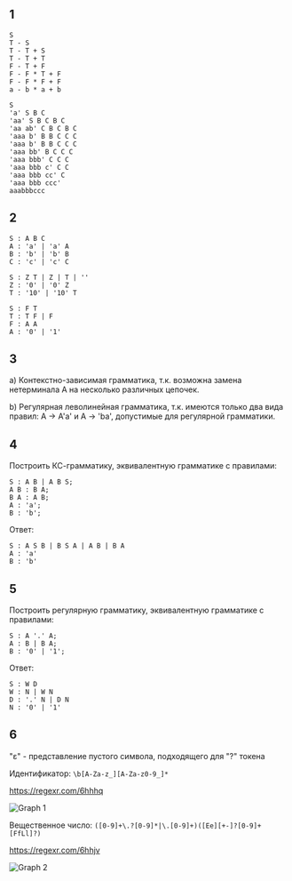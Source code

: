 ## 1
```
S
T - S
T - T + S
T - T + T
F - T + F
F - F * T + F
F - F * F + F
a - b * a + b
```

```
S
'a' S B C
'aa' S B C B C
'aa ab' C B C B C
'aaa b' B B C C C
'aaa b' B B C C C
'aaa bb' B C C C
'aaa bbb' C C C
'aaa bbb c' C C
'aaa bbb cc' C
'aaa bbb ccc'
aaabbbccc
```
## 2
```
S : A B C
A : 'a' | 'a' A
B : 'b' | 'b' B
C : 'c' | 'c' C
```

```
S : Z T | Z | T | ''
Z : '0' | '0' Z
T : '10' | '10' T
```

```
S : F T
T : T F | F
F : A A
A : '0' | '1'
```

## 3
a) Контекстно-зависимая грамматика, т.к. возможна замена нетерминала А на несколько различных цепочек.

b) Pегулярная леволинейная грамматика, т.к. имеются только два вида правил: A -> A'a' и A -> 'ba', допустимые для регулярной грамматики.

## 4
Построить КС-грамматику, эквивалентную грамматике с правилами:
```
S : A B | A B S;
A B : B A;
B A : A B;
A : 'a';
B : 'b';
```
Ответ:
```
S : A S B | B S A | A B | B A
A : 'a'
B : 'b'
```

## 5
Построить регулярную грамматику, эквивалентную грамматике с правилами:
```
S : A '.' A;
A : B | B A;
B : '0' | '1';
```
Ответ:
```
S : W D
W : N | W N
D : '.' N | D N
N : '0' | '1'
```

## 6

"ε" - представление пустого символа, подходящего для "?" токена

Идентификатор: ```\b[A-Za-z_][A-Za-z0-9_]*```

https://regexr.com/6hhhq

![Graph 1](https://g.gravizo.com/svg?digraph%20G%20{%20S%20-%3E%201%20[label=%22[A-Za-z_]%22];%201%20-%3E%201%20[label=%22[A-Za-z0-9_]%22];%201%20-%3E%20end%20[label=%22%CE%B5%22];%20}
)

Вещественное число: ```([0-9]+\.?[0-9]*|\.[0-9]+)([Ee][+-]?[0-9]+[FfLl]?)```

https://regexr.com/6hhjv

![Graph 2](https://g.gravizo.com/svg?%20%20digraph%20G%20{S%20-%3E%201%20[label=%22[0-9]%22];1%20-%3E%201%20[label=%22[0-9]%22];S%20-%3E%202%20[label=%22\.%22];1%20-%3E%202%20[label=%22\.%22];2%20-%3E%202%20[label=%22[0-9]%22];1%20-%3E%203%20[label=%22[Ee]%22];2%20-%3E%203%20[label=%22[Ee]%22];3%20-%3E%204%20[label=%22[+-%CE%B5]%22];4%20-%3E%204%20[label=%22[0-9]%22];4%20-%3E%20end%20[label=%22[FfLl%CE%B5]%22];}
)
